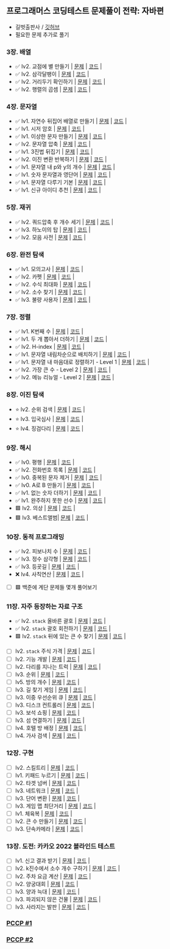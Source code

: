 ## 프로그래머스 코딩테스트 문제풀이 전략: 자바편
- 길벗출판사 / [깃허브](https://github.com/gilbutITbook/080337)  
- 필요한 문제 추가로 풀기

### 3장. 배열
- ✅ lv2. 교점에 별 만들기 | [문제](https://school.programmers.co.kr/learn/courses/30/lessons/87377) | [코드](./ch3/_87377.java) |
- ✅ lv2. 삼각달팽이 | [문제](https://school.programmers.co.kr/learn/courses/30/lessons/68645) | [코드](./ch3/_68645.java) |
- ✅ lv2. 거리두기 확인하기 | [문제](https://school.programmers.co.kr/learn/courses/30/lessons/81302) | [코드](./ch3/_81302.java) |
- ✅ lv2. 행렬의 곱셈 | [문제](https://school.programmers.co.kr/learn/courses/30/lessons/12949) | [코드](./ch3/_12949.java) |

### 4장. 문자열
- ✅ lv1. 자연수 뒤집어 배열로 만들기 | [문제](https://school.programmers.co.kr/learn/courses/30/lessons/12932) | [코드](./ch4/_12932.java) |
- ✅ lv1. 시저 암호 | [문제](https://school.programmers.co.kr/learn/courses/30/lessons/12926) | [코드](./ch4/_12926.java) |
- ✅ lv1. 이상한 문자 만들기 | [문제](https://school.programmers.co.kr/learn/courses/30/lessons/12930) | [코드](./ch4/_12930.java) |
- ✅ lv2. 문자열 압축 | [문제](https://school.programmers.co.kr/learn/courses/30/lessons/60057) | [코드](./ch4/_60057.java) |
- ✅ lv1. 3진법 뒤집기 | [문제](https://school.programmers.co.kr/learn/courses/30/lessons/68935) | [코드](./ch4/_68935.java) |
- ✅ lv2. 이진 변환 반복하기 | [문제](https://school.programmers.co.kr/learn/courses/30/lessons/70129) | [코드](./ch4/_70129.java) |
- ✅ lv1. 문자열 내 p와 y의 개수 | [문제](https://school.programmers.co.kr/learn/courses/30/lessons/12916) | [코드](./ch4/_12916.java) |
- ✅ lv1. 숫자 문자열과 영단어 | [문제](https://school.programmers.co.kr/learn/courses/30/lessons/81301) | [코드](./ch4/_81301.java) |
- ✅ lv1. 문자열 다루기 기본 | [문제](https://school.programmers.co.kr/learn/courses/30/lessons/12918) | [코드](./ch4/_12918.java) |
- ✅ lv1. 신규 아이디 추천 | [문제](https://school.programmers.co.kr/learn/courses/30/lessons/72410) | [코드](./ch4/_72410.java) |

### 5장. 재귀
- ✅ lv2. 쿼드압축 후 개수 세기 | [문제](https://school.programmers.co.kr/learn/courses/30/lessons/68936) | [코드](./ch5/_68936.java) |
- ✅ lv3. 하노이의 탑 | [문제](https://school.programmers.co.kr/learn/courses/30/lessons/12946) | [코드](./ch5/_12946.java) |
- ✅ lv2. 모음 사전 | [문제](https://school.programmers.co.kr/learn/courses/30/lessons/84512) | [코드](./ch5/_84512.java) |

### 6장. 완전 탐색
- ✅ lv1. 모의고사 | [문제](https://school.programmers.co.kr/learn/courses/30/lessons/42840) | [코드](./ch6/_42840.java) |
- ✅ lv2. 카펫 | [문제](https://school.programmers.co.kr/learn/courses/30/lessons/42842) | [코드](./ch6/_42842.java) |
- ✅ lv2. 수식 최대화 | [문제](https://school.programmers.co.kr/learn/courses/30/lessons/67257) | [코드](./ch6/_67257.java) |
- ✅ lv2. 소수 찾기 | [문제](https://school.programmers.co.kr/learn/courses/30/lessons/42839) | [코드](./ch6/_42839.java) |
- ✅ lv3. 불량 사용자 | [문제](https://school.programmers.co.kr/learn/courses/30/lessons/64064) | [코드](./ch6/_64064.java) |

### 7장. 정렬
- ✅ lv1. K번째 수 | [문제](https://school.programmers.co.kr/learn/courses/30/lessons/42748) | [코드](./ch7/_42748.java) |
- ✅ lv1. 두 개 뽑아서 더하기 | [문제](https://school.programmers.co.kr/learn/courses/30/lessons/68644) | [코드](./ch7/_68644.java) |
- ✅ lv2. H-index | [문제](https://school.programmers.co.kr/learn/courses/30/lessons/42747) | [코드](./ch7/_42747.java) |
- ✅ lv1. 문자열 내림차순으로 배치하기 | [문제](https://school.programmers.co.kr/learn/courses/30/lessons/12917) | [코드](./ch7/_12917.java) |
- ✅ lv1. 문자열 내 마음대로 정렬하기 - Level 1 | [문제](https://school.programmers.co.kr/learn/courses/30/lessons/12915) | [코드](./ch7/_12915.java) |
- ✅ lv2. 가장 큰 수 - Level 2 | [문제](https://school.programmers.co.kr/learn/courses/30/lessons/42746) | [코드](./ch7/_42746.java) |
- ✅ lv2. 메뉴 리뉴얼 - Level 2 | [문제](https://school.programmers.co.kr/learn/courses/30/lessons/72411) | [코드](./ch7/_72411.java) |

### 8장. 이진 탐색
- ⭐ lv2. 순위 검색 | [문제](https://school.programmers.co.kr/learn/courses/30/lessons/72412) | [코드](./ch8/_72412.java) |
- ⭐ lv3. 입국심사 | [문제](https://school.programmers.co.kr/learn/courses/30/lessons/43238) | [코드](./ch8/_43238.java) |
- ⭐ lv4. 징검다리 | [문제](https://school.programmers.co.kr/learn/courses/30/lessons/43236) | [코드](./ch8/_43236.java) |

### 9장. 해시
- ✅ lv0. 평행 | [문제](https://school.programmers.co.kr/learn/courses/30/lessons/120875) | [코드](./ch9/_120875.java) |
- ✅ lv2. 전화번호 목록 | [문제](https://school.programmers.co.kr/learn/courses/30/lessons/42577) | [코드]() |
- ✅ lv0. 중복된 문자 제거 | [문제](https://school.programmers.co.kr/learn/courses/30/lessons/120888) | [코드](./ch9/_120888.java) |
- ✅ lv0. A로 B 만들기 | [문제](https://school.programmers.co.kr/learn/courses/30/lessons/120886) | [코드](./ch9/_120886.java) |
- ✅ lv1. 없는 숫자 더하기 | [문제](https://school.programmers.co.kr/learn/courses/30/lessons/86051) | [코드](./ch9/_86051.java) |
- ✅ lv1. 완주하지 못한 선수 | [문제](https://school.programmers.co.kr/learn/courses/30/lessons/42576) | [코드](./ch9/_42576.java) |
- 🟪 lv2. 의상 | [문제](https://school.programmers.co.kr/learn/courses/30/lessons/42578) | [코드](./ch9/_42578.java) |
- 🟪 lv3. 베스트앨범| [문제](https://school.programmers.co.kr/learn/courses/30/lessons/42579) | [코드](./ch9/_42579.java) |

### 10장. 동적 프로그래밍
- ✅ lv2. 피보나치 수 | [문제](https://school.programmers.co.kr/learn/courses/30/lessons/12945) | [코드](./ch10/_12945.java) |
- ✅ lv3. 정수 삼각형 | [문제](https://school.programmers.co.kr/learn/courses/30/lessons/43105) | [코드](./ch10/_43105.java) |
- ✅ lv3. 등굣길 | [문제](https://school.programmers.co.kr/learn/courses/30/lessons/42898) | [코드](./ch10/_42898.java) |
- ❌ lv4. 사칙연산 | [문제](https://school.programmers.co.kr/learn/courses/30/lessons/1843) | [코드]() |
- [ ] 🟪 백준에 계단 문제들 몇개 풀어보기

### 11장. 자주 등장하는 자료 구조
- ✅ lv2. `stack` 올바른 괄호 | [문제](https://school.programmers.co.kr/learn/courses/30/lessons/12909) | [코드](./ch11/_12909.java) |
- ✅ lv2. `stack` 괄호 회전하기 | [문제](https://school.programmers.co.kr/learn/courses/30/lessons/76502) | [코드](./ch11/_76502.java) |
- 🟪 lv2. `stack` 뒤에 있는 큰 수 찾기 | [문제](https://school.programmers.co.kr/learn/courses/30/lessons/154539) | [코드](./ch11/_154539.java) |
- [ ] lv2. `stack` 주식 가격 | [문제]() | [코드]() |
- [ ] lv2. 기능 개발 | [문제]() | [코드]() |
- [ ] lv2. 다리를 지나는 트럭 | [문제]() | [코드]() |
- [ ] lv3. 순위 | [문제]() | [코드]() |
- [ ] lv5. 방의 개수 | [문제]() | [코드]() |
- [ ] lv3. 길 찾기 게임 | [문제]() | [코드]() |
- [ ] lv3. 이중 우선순위 큐 | [문제]() | [코드]() |
- [ ] lv3. 디스크 컨트롤러 | [문제]() | [코드]() |
- [ ] lv3. 보석 쇼핑 | [문제]() | [코드]() |
- [ ] lv3. 섬 연결하기 | [문제]() | [코드]() |
- [ ] lv4. 호텔 방 배정 | [문제]() | [코드]() |
- [ ] lv4. 가사 검색 | [문제]() | [코드]() |

### 12장. 구현
- [ ] lv2. 스킬트리 | [문제]() | [코드]() |
- [ ] lv1. 키패드 누르기 | [문제]() | [코드]() |
- [ ] lv2. 타겟 넘버 | [문제]() | [코드]() |
- [ ] lv3. 네트워크 | [문제]() | [코드]() |
- [ ] lv3. 단어 변환 | [문제]() | [코드]() |
- [ ] lv3. 게임 맵 최단거리 | [문제]() | [코드]() |
- [ ] lv1. 체육복 | [문제]() | [코드]() |
- [ ] lv2. 큰 수 만들기 | [문제]() | [코드]() |
- [ ] lv3. 단속카메라 | [문제]() | [코드]() |

### 13장. 도전: 카카오 2022 블라인드 테스트
- [ ] lv1. 신고 결과 받기 | [문제]() | [코드]() |
- [ ] lv2. k진수에서 소수 개수 구하기 | [문제]() | [코드]() |
- [ ] lv2. 주차 요금 계산 | [문제]() | [코드]() |
- [ ] lv2. 양궁대회 | [문제]() | [코드]() |
- [ ] lv3. 양과 늑대 | [문제]() | [코드]() |
- [ ] lv3. 파괴되지 않은 건물 | [문제]() | [코드]() |
- [ ] lv3. 사라지는 발판 | [문제]() | [코드]() |

### [PCCP #1](../../pccp1)

### [PCCP #2](../../pccp2)
